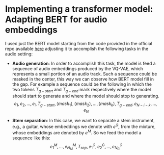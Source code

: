 # Implementing a transformer model: Adapting BERT for audio embeddings
I used just the BERT model starting from the code provided in the official repo available [here](https://github.com/codertimo/BERT-pytorch/tree/master) adjusting it to accomplish the following tasks in the audio setting:
- **Audio generation**: In order to accomplish this task, the model is feed a sequence of audio embeddings produced by the VQ-VAE, which represents a small portion of an audio track. Such a sequence could be masked in the center, this way we can observe how BERT model fill in the gap. For example a sequence could be the following in which the two tokens $T_{g-start}$ and $T_{g-end}$ mark respectively where the model should start to generate and where the model should stop to generating.
$$e_1, e_2,…, e_i, T_{g-start} ,\langle mask_1\rangle, \langle mask_2\rangle, …, \langle mask_k\rangle, T_{g-end},e_{N-i-k}, …, e_N$$

- **Stem separation**: In this case, we want to separate a stem instrument, e.g., a guitar, whose embeddings we denote with $e^G$, from the mixture, whose embeddings are denoted by $e^M$. So we feed the model a sequence like this:
$$e^M_1,…, e^M_{N_M},T_{sep},e^G_{1}, e^G_2, …, e^G_{N_G}$$
